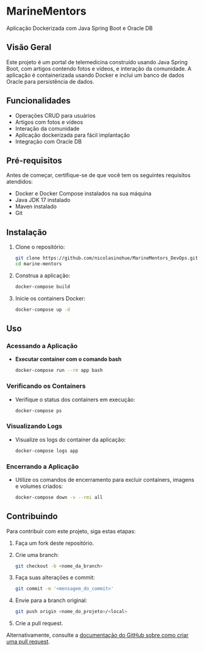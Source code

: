 # MarineMentors
Aplicação Dockerizada com Java Spring Boot e Oracle DB

## Visão Geral
Este projeto é um portal de telemedicina construído usando Java Spring Boot, com artigos contendo fotos e vídeos, e interação da comunidade. A aplicação é containerizada usando Docker e inclui um banco de dados Oracle para persistência de dados.

## Funcionalidades
- Operações CRUD para usuários
- Artigos com fotos e vídeos
- Interação da comunidade
- Aplicação dockerizada para fácil implantação
- Integração com Oracle DB

## Pré-requisitos
Antes de começar, certifique-se de que você tem os seguintes requisitos atendidos:

- Docker e Docker Compose instalados na sua máquina
- Java JDK 17 instalado
- Maven instalado
- Git

## Instalação
1. Clone o repositório:

    ```bash
    git clone https://github.com/nicolasinohue/MarineMentors_DevOps.git
    cd marine-mentors
    ```

2. Construa a aplicação:

    ```bash
    docker-compose build
    ```

3. Inicie os containers Docker:

    ```bash
    docker-compose up -d
    ```

## Uso
### Acessando a Aplicação
- **Executar container com o comando bash**

    ```bash
    docker-compose run --rm app bash
    ```

### Verificando os Containers
- Verifique o status dos containers em execução:

    ```bash
    docker-compose ps
    ```

### Visualizando Logs
- Visualize os logs do container da aplicação:

    ```bash
    docker-compose logs app
    ```

### Encerrando a Aplicação
- Utilize os comandos de encerramento para excluir containers, imagens e volumes criados:

    ```bash
    docker-compose down -v --rmi all
    ```

## Contribuindo
Para contribuir com este projeto, siga estas etapas:

1. Faça um fork deste repositório.
2. Crie uma branch:

    ```bash
    git checkout -b <nome_da_branch>
    ```

3. Faça suas alterações e commit:

    ```bash
    git commit -m '<mensagem_do_commit>'
    ```

4. Envie para a branch original:

    ```bash
    git push origin <nome_do_projeto>/<local>
    ```

5. Crie a pull request.

Alternativamente, consulte a [documentação do GitHub sobre como criar uma pull request](https://docs.github.com/pt/github/collaborating-with-issues-and-pull-requests/creating-a-pull-request).


